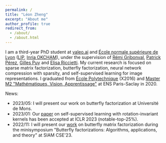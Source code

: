 ```yaml
---
permalink: /
title: "Léon Zheng"
excerpt: "About me"
author_profile: true
redirect_from:
  - /about/
  - /about.html
---
```


I am a third-year PhD student at [valeo.ai](https://www.valeo.com/en/valeo-ai/) and [École normale supérieure de Lyon](http://www.ens-lyon.fr/en/) ([LIP](http://www.ens-lyon.fr/LIP/), [Inria OKCHAM](https://team.inria.fr/ockham/)), under the supervision of [Rémi Gribonval](https://people.irisa.fr/Remi.Gribonval/), [Patrick Pérez](https://ptrckprz.github.io/), [Gilles Puy](https://sites.google.com/site/puygilles/) and [Elisa Riccietti](https://perso.ens-lyon.fr/elisa.riccietti/). My current research is focused on sparse matrix factorization, butterfly factorization, neural network compression with sparsity, and self-supervised learning for image representations.
I graduated from [École Polytechnique](https://programmes.polytechnique.edu/en/ingenieur-polytechnicien-program/ingenieur-polytechnicien-program) (X2016) and [Master M2 "Mathématiques, Vision, Apprentissage"](https://www.master-mva.com/) at ENS Paris-Saclay in 2020.

News:
* 2023/05: I will present our work on butterfly factorization at Université de Mons.
* 2023/01: Our [paper](https://arxiv.org/abs/2208.00789) on self-supervised learning with rotation-invariant kernels has been accepted at ICLR 2023 (notable-top-25%).
* 2022/11: I will present our [work](https://arxiv.org/abs/2110.01230) on butterfly matrix factorization during the minisymposium "Butterfly factorizations: Algorithms, applications, and theory" at SIAM CSE'23.
